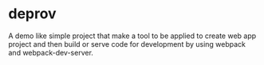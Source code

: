 # deprov

A demo like simple project that make a tool to be applied to create web app project and then build or serve code for development by using webpack and webpack-dev-server.
